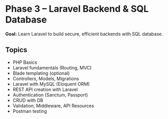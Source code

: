 # Phase 3 – Laravel Backend & SQL Database

**Goal:** Learn Laravel to build secure, efficient backends with SQL database.

## Topics
- PHP Basics
- Laravel fundamentals (Routing, MVC)
- Blade templating (optional)
- Controllers, Models, Migrations
- Laravel with MySQL (Eloquent ORM)
- REST API creation with Laravel
- Authentication (Sanctum, Passport)
- CRUD with DB
- Validation, Middleware, API Resources
- Postman testing

